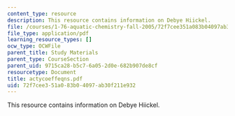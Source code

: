 ```yaml
---
content_type: resource
description: This resource contains information on Debye Hiickel.
file: /courses/1-76-aquatic-chemistry-fall-2005/72f7cee351a083b04097ab30f211e932_actycoeffeqns.pdf
file_type: application/pdf
learning_resource_types: []
ocw_type: OCWFile
parent_title: Study Materials
parent_type: CourseSection
parent_uid: 9715ca28-b5c7-6a05-2d0e-682b907de8cf
resourcetype: Document
title: actycoeffeqns.pdf
uid: 72f7cee3-51a0-83b0-4097-ab30f211e932
---
```

This resource contains information on Debye Hiickel.

